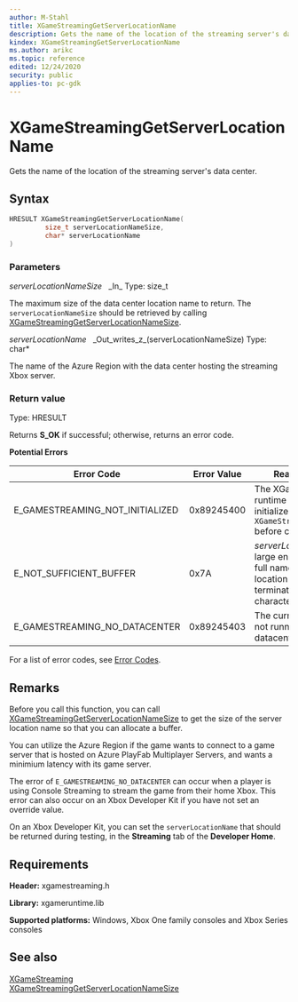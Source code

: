 ```yaml
---
author: M-Stahl
title: XGameStreamingGetServerLocationName
description: Gets the name of the location of the streaming server's data center.
kindex: XGameStreamingGetServerLocationName
ms.author: arikc
ms.topic: reference
edited: 12/24/2020
security: public
applies-to: pc-gdk
---
```


# XGameStreamingGetServerLocationName

Gets the name of the location of the streaming server's data center.

<a id="syntaxSection"></a>

## Syntax

```cpp
HRESULT XGameStreamingGetServerLocationName(
         size_t serverLocationNameSize,
         char* serverLocationName
)
```

<a id="parametersSection"></a>

### Parameters

*serverLocationNameSize* &nbsp;&nbsp;\_In\_
Type: size_t

The maximum size of the data center location name to return.
The `serverLocationNameSize` should be retrieved by calling [XGameStreamingGetServerLocationNameSize](xgamestreaminggetserverlocationnamesize.md).

*serverLocationName* &nbsp;&nbsp;\_Out\_writes\_z\_(serverLocationNameSize)
Type: char\*

The name of the Azure Region with the data center hosting the streaming Xbox server.

<a id="retvalSection"></a>

### Return value

Type: HRESULT
  
Returns **S_OK** if successful; otherwise, returns an error code.

**Potential Errors**

| Error Code | Error Value | Reason for Error |
| ---------- | ----------- | ---------------- |
| E_GAMESTREAMING_NOT_INITIALIZED | 0x89245400 | The XGameStreaming runtime has not been initialized. Call `XGameStreamingInitialize` before calling other APIs. |
| E_NOT_SUFFICIENT_BUFFER | 0x7A  | *serverLocationSize* is not large enough to hold the full name of the server location (and its terminating null character). |
| E_GAMESTREAMING_NO_DATACENTER | 0x89245403 | The current machine is not running in a datacenter. |

For a list of error codes, see [Error Codes](../../../errorcodes.md).

<a id="remarksSection"></a>

## Remarks

Before you call this function, you can call [XGameStreamingGetServerLocationNameSize](xgamestreaminggetserverlocationnamesize.md) to get the size of the server location name so that you can allocate a buffer.

You can utilize the Azure Region if the game wants to connect to a game server that is hosted on Azure PlayFab Multiplayer Servers, and wants a minimium latency with its game server.

The error of `E_GAMESTREAMING_NO_DATACENTER` can occur when a player is using Console Streaming to stream the game from their home Xbox.  This error can also occur on an Xbox Developer Kit if you have not set an override value.

On an Xbox Developer Kit, you can set the `serverLocationName` that should be returned during testing, in the **Streaming** tab of the **Developer Home**.

<a id="requirementsSection"></a>

## Requirements

**Header:** xgamestreaming.h

**Library:** xgameruntime.lib

**Supported platforms:** Windows, Xbox One family consoles and Xbox Series consoles

<a id="seealsoSection"></a>

## See also

[XGameStreaming](../xgamestreaming_members.md)  
[XGameStreamingGetServerLocationNameSize](xgamestreaminggetserverlocationnamesize.md)  